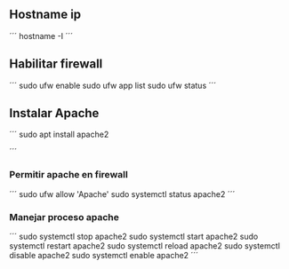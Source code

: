 ## Hostname ip
´´´
hostname -I
´´´
## Habilitar firewall
´´´
sudo ufw enable
sudo ufw app list
sudo ufw status
´´´
## Instalar Apache
´´´
sudo apt install apache2

´´´
### Permitir apache en firewall
´´´
sudo ufw allow 'Apache'
sudo systemctl status apache2
´´´
### Manejar proceso apache
´´´
sudo systemctl stop apache2
sudo systemctl start apache2
sudo systemctl restart apache2
sudo systemctl reload apache2
sudo systemctl disable apache2
sudo systemctl enable apache2
´´´
